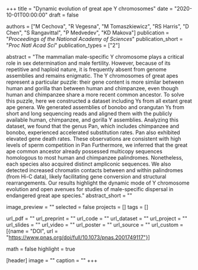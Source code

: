 +++
title = "Dynamic evolution of great ape Y chromosomes"
date = "2020-10-01T00:00:00"
draft = false

authors = ["M Cechova", "R Vegesna", "M Tomaszkiewicz", "RS Harris", "D Chen", "S Rangavittal", "P Medvedev", "KD Makova"]
publication = "_Proceedings of the National Academy of Sciences_"
publication_short = "_Proc Natl Acad Sci_"
publication_types = ["2"]

abstract = "The mammalian male-specific Y chromosome plays a critical role in sex determination and male fertility. However, because of its repetitive and haploid nature, it is frequently absent from genome assemblies and remains enigmatic. The Y chromosomes of great apes represent a particular puzzle: their gene content is more similar between human and gorilla than between human and chimpanzee, even though human and chimpanzee share a more recent common ancestor. To solve this puzzle, here we constructed a dataset including Ys from all extant great ape genera. We generated assemblies of bonobo and orangutan Ys from short and long sequencing reads and aligned them with the publicly available human, chimpanzee, and gorilla Y assemblies. Analyzing this dataset, we found that the genus Pan, which includes chimpanzee and bonobo, experienced accelerated substitution rates. Pan also exhibited elevated gene death rates. These observations are consistent with high levels of sperm competition in Pan Furthermore, we inferred that the great ape common ancestor already possessed multicopy sequences homologous to most human and chimpanzee palindromes. Nonetheless, each species also acquired distinct ampliconic sequences. We also detected increased chromatin contacts between and within palindromes (from Hi-C data), likely facilitating gene conversion and structural rearrangements. Our results highlight the dynamic mode of Y chromosome evolution and open avenues for studies of male-specific dispersal in endangered great ape species."
abstract_short = ""

image_preview = ""
selected = false
projects = []
tags = []

url_pdf = ""
url_preprint = ""
url_code = ""
url_dataset = ""
url_project = ""
url_slides = ""
url_video = ""
url_poster = ""
url_source = ""
url_custom = [{name = "DOI", url = "https://www.pnas.org/doi/full/10.1073/pnas.2001749117"}]

math = false
highlight = true

[header]
image = ""
caption = ""
+++
